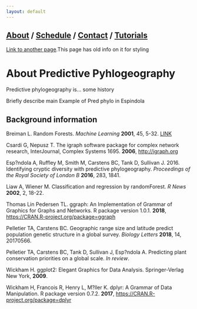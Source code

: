 ```yaml
---
layout: default
---
```

## [About](index.md) / [Schedule](./Schedule.html) / [Contact](./Contact.html) / [Tutorials](./Tutorials.html)

[Link to another page](./another-page.html).This page has old info on it for styling

# About Predictive Pyhlogeography

Predictive phylogeography is... some history

Briefly describe main Example of Pred phylo in Espindola

## Background information

Breiman L. Random Forests. *Machine Learning* **2001**, 45, 5-32. [LINK](https://link.springer.com/content/pdf/10.1023%2FA%3A1010933404324.pdf)

Csardi G, Nepusz T. The igraph software package for complex network research, InterJournal, Complex Systems 1695. **2006**, http://igraph.org

Esp?ndola A, Ruffley M, Smith M, Carstens BC, Tank D, Sullivan J. 2016. Identifying cryptic diversity with predictive phylogeography. *Proceedings of the Royal Society of London B* **2016**, 283, 1841.

Liaw A, Wiener M. Classification and regression by randomForest. *R News* **2002**, 2, 18-22.

Thomas Lin Pedersen TL. ggraph: An Implementation of Grammar of Graphics for Graphs and Networks. R package version 1.0.1. **2018**, https://CRAN.R-project.org/package=ggraph

Pelletier TA, Carstens BC. Geographic range size and latitude predict population genetic structure in a global survey. *Biology Letters* **2018**, 14, 20170566.

Pelletier TA, Carstens BC, Tank D, Sullivan J, Esp?ndola A. Predicting plant conservation priorities on a global scale. *In review*.

Wickham H. ggplot2: Elegant Graphics for Data Analysis. Springer-Verlag New York, **2009**.

Wickham H, Francois R, Henry L, M?ller K. dplyr: A Grammar of Data Manipulation. R package version 0.7.2. **2017**, https://CRAN.R-project.org/package=dplyr
